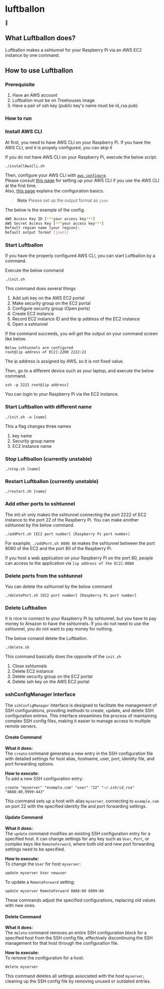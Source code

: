 # luftballon

🎈

## What Luftballon does?

Luftballon makes a sshtunnel for your Raspberry Pi via an AWS EC2 instance by one command.

## How to use Luftballon

### Prerequisite

1. Have an AWS account
2. Luftballon must be on Treehouses image
3. Have a pair of ssh key (public key's name must be id_rsa.pub)

### How to run

### Install AWS CLI

At first, you need to have AWS CLI on your Raspberry Pi. If you have the AWS CLI, and it is propely configured, you can skip it

If you do not have AWS CLI on your Raspberry Pi, execute the below script.

`./installAwsCli.sh`

Then, configure your AWS CLI with [`aws configure`](https://docs.aws.amazon.com/cli/latest/reference/configure/index.html).  
Please consult [this page](https://docs.aws.amazon.com/cli/latest/userguide/getting-started-prereqs.html) for setting up your AWS CLI if you use the AWS CLI at the first time.  
Also, [this page](https://docs.aws.amazon.com/cli/latest/userguide/cli-configure-quickstart.html#cli-configure-quickstart-creds-create)
explains the configuration basics.

> **Note**
> Please set up the output format as `json`

The below is the example of the config.

```bash
AWS Access Key ID [***your access key***]
AWS Secret Access Key [***your access key***]
Default region name [your region]:
Default output format [json]:
```

### Start Luftballon

If you have the properly configured AWS CLI, you can start Luftballon by a command.

Execute the below command

```
./init.sh
```

This command does several things

1. Add ssh key on the AWS EC2 portal
2. Make security group on the EC2 portal
3. Configure security group (Open ports)
4. Create EC2 instance
5. Record EC2 instance ID and the ip address of the EC2 instance
6. Open a sshtunnel

If the command succeeds, you will get the output on your command screen like below.

```
Below sshtunnels are configured
root@[ip address of EC2]:2200 2222:22
```

The ip address is assigned by AWS, so it is not fixed value.

Then, go to a different device such as your laptop, and execute the below command.

`ssh -p 2222 root@[ip address]`

You can login to your Raspberry Pi via the EC2 instance.

### Start Luftballon with different name

```
./init.sh -a [name]
```

This a flag changes three names

1. key name
2. Security group name
3. EC2 Instance name

### Stop Luftballon (currently unstable)

```
./stop.sh [name]
```

### Restart Luftballon (currently unstable)

```
./restart.sh [name]
```

### Add other ports to sshtunnel

The init.sh only makes the sshtunnel connecting the port 2222 of EC2 instance to the port 22 of the Raspberry Pi.
You can make another sshtunnel by the below command.

`./addPort.sh [EC2 port number] [Raspberry Pi port number]`

For example, `./addPort.sh 8080 80` makes the sshtunnel between the port 8080 of the EC2 and the port 80 of the Raspberry Pi.

If you host a web application on your Raspberry Pi on the port 80, people can access to the application via `[ip address of the EC2]:8080`

### Delete ports from the sshtunnel

You can delete the sshtunnel by the below command

`./deletePort.sh [EC2 port number] [Raspberry Pi port number]`

### Delete Luftballon

It is nice to connect to your Raspberry Pi by sshtunnel, but you have to pay money to Amazon to have the sshtunnels.
If you do not need to use the sshtunnel, you do not want to pay money for nothing.

The below comand delete the Luftballon.

`./delete.sh`

This command basically does the opposite of the `init.sh`

1. Close sshtunnels
2. Delete EC2 instance
3. Delete security group on the EC2 portal
4. Delete ssh key on the AWS EC2 portal

### sshConfigManager Interface

The `sshConfigManager` interface is designed to facilitate the management of SSH configurations, providing methods to create, update, and delete SSH configuration entries. This interface streamlines the process of maintaining complex SSH config files, making it easier to manage access to multiple remote servers.

#### Create Command

**What it does:**  
The `create` command generates a new entry in the SSH configuration file with detailed settings for host alias, hostname, user, port, identity file, and port forwarding options.

**How to execute:**  
To add a new SSH configuration entry:

```
create "myserver" "example.com" "user" "22" "~/.ssh/id_rsa" "8888:80,9999:443"
```

This command sets up a host with alias `myserver`, connecting to `example.com` on port 22 with the specified identity file and port forwarding settings.

#### Update Command

**What it does:**  
The `update` command modifies an existing SSH configuration entry for a specified host. It can change settings for any key such as `User`, `Port`, or complex keys like `RemoteForward`, where both old and new port forwarding settings need to be specified.

**How to execute:**  
To change the `User` for host `myserver`:

```
update myserver User newuser
```

To update a `RemoteForward` setting:

```
update myserver RemoteForward 8888:80 8899:80
```

These commands adjust the specified configurations, replacing old values with new ones.

#### Delete Command

**What it does:**  
The `delete` command removes an entire SSH configuration block for a specified host from the SSH config file, effectively discontinuing the SSH management for that host through the configuration file.

**How to execute:**  
To remove the configuration for a host:

```
delete myserver
```

This command deletes all settings associated with the host `myserver`, cleaning up the SSH config file by removing unused or outdated entries.
